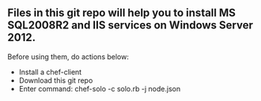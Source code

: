 ## Files in this git repo will help you to install MS SQL2008R2 and IIS services on Windows Server 2012.



Before using them, do actions below:
* Install a chef-client
* Download this git repo 
* Enter command: chef-solo -c solo.rb -j node.json
